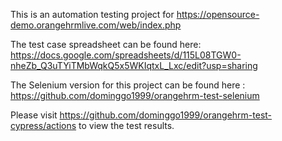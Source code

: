 This is an automation testing project for https://opensource-demo.orangehrmlive.com/web/index.php

The test case spreadsheet can be found here: https://docs.google.com/spreadsheets/d/115L08TGW0-nheZb_Q3uTYiTMbWqkQ5x5WKIqtxL_Lxc/edit?usp=sharing

The Selenium version for this project can be found here : https://github.com/dominggo1999/orangehrm-test-selenium

Please visit https://github.com/dominggo1999/orangehrm-test-cypress/actions to view the test results.
